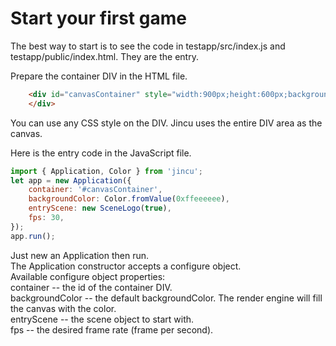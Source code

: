 # Start your first game

The best way to start is to see the code in testapp/src/index.js and testapp/public/index.html. They are the entry.

Prepare the container DIV in the HTML file.

```html
	<div id="canvasContainer" style="width:900px;height:600px;background-color:#eeeeee;margin:auto auto">
	</div>
```
You can use any CSS style on the DIV. Jincu uses the entire DIV area as the canvas.

Here is the entry code in the JavaScript file.

```javascript
import { Application, Color } from 'jincu';
let app = new Application({
	container: '#canvasContainer',
	backgroundColor: Color.fromValue(0xffeeeeee),
	entryScene: new SceneLogo(true),
	fps: 30,
});
app.run();
```
Just new an Application then run.  
The Application constructor accepts a configure object.  
Available configure object properties:  
container -- the id of the container DIV.  
backgroundColor -- the default backgroundColor. The render engine will fill the canvas with the color.  
entryScene -- the scene object to start with.  
fps -- the desired frame rate (frame per second).  

